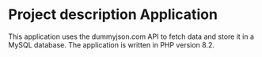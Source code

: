 # Project description Application

This application uses the dummyjson.com API to fetch data and store it in a MySQL database. 
The application is written in PHP version 8.2.